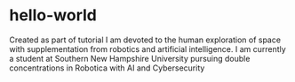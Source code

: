 # hello-world
Created as part of tutorial
I am devoted to the human exploration of space with supplementation from robotics and artificial intelligence. I am currently a student at Southern New Hampshire University pursuing double concentrations in Robotica with AI and Cybersecurity
